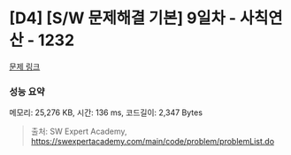 # [D4] [S/W 문제해결 기본] 9일차 - 사칙연산 - 1232 

[문제 링크](https://swexpertacademy.com/main/code/problem/problemDetail.do?contestProbId=AV141J8KAIcCFAYD) 

### 성능 요약

메모리: 25,276 KB, 시간: 136 ms, 코드길이: 2,347 Bytes



> 출처: SW Expert Academy, https://swexpertacademy.com/main/code/problem/problemList.do